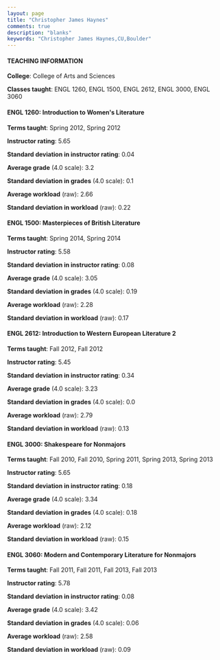 ```yaml
---
layout: page
title: "Christopher James Haynes" 
comments: true
description: "blanks"
keywords: "Christopher James Haynes,CU,Boulder"
---
```

<head>
<script src="https://ajax.googleapis.com/ajax/libs/jquery/2.1.3/jquery.min.js"></script>
<script src="https://dl.dropboxusercontent.com/s/pc42nxpaw1ea4o9/highcharts.js?dl=0"></script>
<!-- <script src="../assets/js/highcharts.js"></script> -->
<style type="text/css">@font-face {
	font-family: "Bebas Neue";
	src: url(https://www.filehosting.org/file/details/544349/BebasNeue Regular.otf) format("opentype");
	}
	h1.Bebas { 
		font-family: "Bebas Neue", Verdana, Tahoma;
	}
</style>
</head>
	   
#### TEACHING INFORMATION

**College**: College of Arts and Sciences

**Classes taught**: ENGL 1260, ENGL 1500, ENGL 2612, ENGL 3000, ENGL 3060

#### ENGL 1260: Introduction to Women's Literature

**Terms taught**: Spring 2012, Spring 2012

**Instructor rating**: 5.65

**Standard deviation in instructor rating**: 0.04

**Average grade** (4.0 scale): 3.2

**Standard deviation in grades** (4.0 scale): 0.1

**Average workload** (raw): 2.66

**Standard deviation in workload** (raw): 0.22

#### ENGL 1500: Masterpieces of British Literature

**Terms taught**: Spring 2014, Spring 2014

**Instructor rating**: 5.58

**Standard deviation in instructor rating**: 0.08

**Average grade** (4.0 scale): 3.05

**Standard deviation in grades** (4.0 scale): 0.19

**Average workload** (raw): 2.28

**Standard deviation in workload** (raw): 0.17

#### ENGL 2612: Introduction to Western European Literature 2

**Terms taught**: Fall 2012, Fall 2012

**Instructor rating**: 5.45

**Standard deviation in instructor rating**: 0.34

**Average grade** (4.0 scale): 3.23

**Standard deviation in grades** (4.0 scale): 0.0

**Average workload** (raw): 2.79

**Standard deviation in workload** (raw): 0.13

#### ENGL 3000: Shakespeare for Nonmajors

**Terms taught**: Fall 2010, Fall 2010, Spring 2011, Spring 2013, Spring 2013

**Instructor rating**: 5.65

**Standard deviation in instructor rating**: 0.18

**Average grade** (4.0 scale): 3.34

**Standard deviation in grades** (4.0 scale): 0.18

**Average workload** (raw): 2.12

**Standard deviation in workload** (raw): 0.15

#### ENGL 3060: Modern and Contemporary Literature for Nonmajors

**Terms taught**: Fall 2011, Fall 2011, Fall 2013, Fall 2013

**Instructor rating**: 5.78

**Standard deviation in instructor rating**: 0.08

**Average grade** (4.0 scale): 3.42

**Standard deviation in grades** (4.0 scale): 0.06

**Average workload** (raw): 2.58

**Standard deviation in workload** (raw): 0.09

